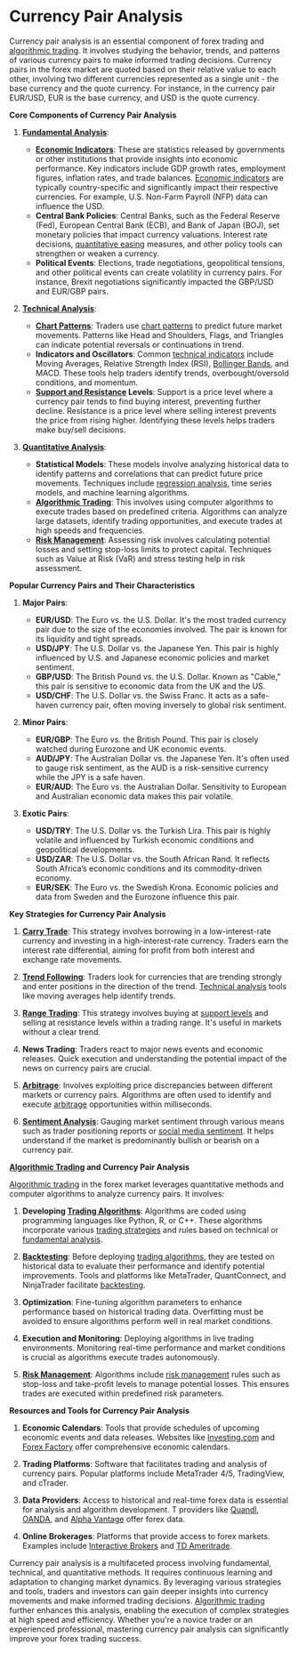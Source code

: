 # Currency Pair Analysis

Currency pair analysis is an essential component of forex trading and [algorithmic trading](../a/algorithmic_trading.md). It involves studying the behavior, trends, and patterns of various currency pairs to make informed trading decisions. Currency pairs in the forex market are quoted based on their relative value to each other, involving two different currencies represented as a single unit - the base currency and the quote currency. For instance, in the currency pair EUR/USD, EUR is the base currency, and USD is the quote currency.

**Core Components of Currency Pair Analysis**

1. **[Fundamental Analysis](../f/fundamental_analysis.md)**:
   - **[Economic Indicators](../e/economic_indicators.md)**: These are statistics released by governments or other institutions that provide insights into economic performance. Key indicators include GDP growth rates, employment figures, inflation rates, and trade balances. [Economic indicators](../e/economic_indicators.md) are typically country-specific and significantly impact their respective currencies. For example, U.S. Non-Farm Payroll (NFP) data can influence the USD.
   - **Central Bank Policies**: Central Banks, such as the Federal Reserve (Fed), European Central Bank (ECB), and Bank of Japan (BOJ), set monetary policies that impact currency valuations. Interest rate decisions, [quantitative easing](../q/quantitative_easing.md) measures, and other policy tools can strengthen or weaken a currency.
   - **Political Events**: Elections, trade negotiations, geopolitical tensions, and other political events can create volatility in currency pairs. For instance, Brexit negotiations significantly impacted the GBP/USD and EUR/GBP pairs.

2. **[Technical Analysis](../t/technical_analysis.md)**:
   - **[Chart Patterns](../c/chart_patterns.md)**: Traders use [chart patterns](../c/chart_patterns.md) to predict future market movements. Patterns like Head and Shoulders, Flags, and Triangles can indicate potential reversals or continuations in trend.
   - **Indicators and Oscillators**: Common [technical indicators](../t/technical_indicators.md) include Moving Averages, Relative Strength Index (RSI), [Bollinger Bands](../b/bollinger_bands.md), and MACD. These tools help traders identify trends, overbought/oversold conditions, and momentum.
   - **[Support and Resistance](../s/support_and_resistance.md) Levels**: Support is a price level where a currency pair tends to find buying interest, preventing further decline. Resistance is a price level where selling interest prevents the price from rising higher. Identifying these levels helps traders make buy/sell decisions.

3. **[Quantitative Analysis](../q/quantitative_analysis.md)**:
   - **Statistical Models**: These models involve analyzing historical data to identify patterns and correlations that can predict future price movements. Techniques include [regression analysis](../r/regression_analysis.md), time series models, and machine learning algorithms.
   - **[Algorithmic Trading](../a/algorithmic_trading.md)**: This involves using computer algorithms to execute trades based on predefined criteria. Algorithms can analyze large datasets, identify trading opportunities, and execute trades at high speeds and frequencies.
   - **[Risk Management](../r/risk_management.md)**: Assessing risk involves calculating potential losses and setting stop-loss limits to protect capital. Techniques such as Value at Risk (VaR) and stress testing help in risk assessment.

**Popular Currency Pairs and Their Characteristics**

1. **Major Pairs**:
   - **EUR/USD**: The Euro vs. the U.S. Dollar. It's the most traded currency pair due to the size of the economies involved. The pair is known for its liquidity and tight spreads.
   - **USD/JPY**: The U.S. Dollar vs. the Japanese Yen. This pair is highly influenced by U.S. and Japanese economic policies and market sentiment.
   - **GBP/USD**: The British Pound vs. the U.S. Dollar. Known as "Cable," this pair is sensitive to economic data from the UK and the US.
   - **USD/CHF**: The U.S. Dollar vs. the Swiss Franc. It acts as a safe-haven currency pair, often moving inversely to global risk sentiment.

2. **Minor Pairs**:
   - **EUR/GBP**: The Euro vs. the British Pound. This pair is closely watched during Eurozone and UK economic events.
   - **AUD/JPY**: The Australian Dollar vs. the Japanese Yen. It's often used to gauge risk sentiment, as the AUD is a risk-sensitive currency while the JPY is a safe haven.
   - **EUR/AUD**: The Euro vs. the Australian Dollar. Sensitivity to European and Australian economic data makes this pair volatile.

3. **Exotic Pairs**:
   - **USD/TRY**: The U.S. Dollar vs. the Turkish Lira. This pair is highly volatile and influenced by Turkish economic conditions and geopolitical developments.
   - **USD/ZAR**: The U.S. Dollar vs. the South African Rand. It reflects South Africa’s economic conditions and its commodity-driven economy.
   - **EUR/SEK**: The Euro vs. the Swedish Krona. Economic policies and data from Sweden and the Eurozone influence this pair.

**Key Strategies for Currency Pair Analysis**

1. **[Carry Trade](../c/carry_trade.md)**: This strategy involves borrowing in a low-interest-rate currency and investing in a high-interest-rate currency. Traders earn the interest rate differential, aiming for profit from both interest and exchange rate movements.

2. **[Trend Following](../t/trend_following.md)**: Traders look for currencies that are trending strongly and enter positions in the direction of the trend. [Technical analysis](../t/technical_analysis.md) tools like moving averages help identify trends.

3. **[Range Trading](../r/range_trading.md)**: This strategy involves buying at [support levels](../s/support_levels.md) and selling at resistance levels within a trading range. It's useful in markets without a clear trend.

4. **News Trading**: Traders react to major news events and economic releases. Quick execution and understanding the potential impact of the news on currency pairs are crucial.

5. **[Arbitrage](../a/arbitrage.md)**: Involves exploiting price discrepancies between different markets or currency pairs. Algorithms are often used to identify and execute [arbitrage](../a/arbitrage.md) opportunities within milliseconds.

6. **[Sentiment Analysis](../s/sentiment_analysis.md)**: Gauging market sentiment through various means such as trader positioning reports or [social media sentiment](../s/social_media_sentiment.md). It helps understand if the market is predominantly bullish or bearish on a currency pair.

**[Algorithmic Trading](../a/algorithmic_trading.md) and Currency Pair Analysis**

[Algorithmic trading](../a/algorithmic_trading.md) in the forex market leverages quantitative methods and computer algorithms to analyze currency pairs. It involves:

1. **Developing [Trading Algorithms](../t/trading_algorithms.md)**: Algorithms are coded using programming languages like Python, R, or C++. These algorithms incorporate various [trading strategies](../t/trading_strategies.md) and rules based on technical or [fundamental analysis](../f/fundamental_analysis.md).

2. **[Backtesting](../b/backtesting.md)**: Before deploying [trading algorithms](../t/trading_algorithms.md), they are tested on historical data to evaluate their performance and identify potential improvements. Tools and platforms like MetaTrader, QuantConnect, and NinjaTrader facilitate [backtesting](../b/backtesting.md).

3. **Optimization**: Fine-tuning algorithm parameters to enhance performance based on historical trading data. Overfitting must be avoided to ensure algorithms perform well in real market conditions.

4. **Execution and Monitoring**: Deploying algorithms in live trading environments. Monitoring real-time performance and market conditions is crucial as algorithms execute trades autonomously.

5. **[Risk Management](../r/risk_management.md)**: Algorithms include [risk management](../r/risk_management.md) rules such as stop-loss and take-profit levels to manage potential losses. This ensures trades are executed within predefined risk parameters.

**Resources and Tools for Currency Pair Analysis**

1. **Economic Calendars**: Tools that provide schedules of upcoming economic events and data releases. Websites like [Investing.com](https://www.investing.com) and [Forex Factory](https://www.forexfactory.com) offer comprehensive economic calendars.

2. **Trading Platforms**: Software that facilitates trading and analysis of currency pairs. Popular platforms include MetaTrader 4/5, TradingView, and cTrader.

3. **Data Providers**: Access to historical and real-time forex data is essential for analysis and algorithm development. T providers like [Quandl](https://www.quandl.com), [OANDA](https://www.oanda.com), and [Alpha Vantage](https://www.alphavantage.co) offer forex data.

4. **Online Brokerages**: Platforms that provide access to forex markets. Examples include [Interactive Brokers](https://www.interactivebrokers.com) and [TD Ameritrade](https://www.tdameritrade.com).

Currency pair analysis is a multifaceted process involving fundamental, technical, and quantitative methods. It requires continuous learning and adaptation to changing market dynamics. By leveraging various strategies and tools, traders and investors can gain deeper insights into currency movements and make informed trading decisions. [Algorithmic trading](../a/algorithmic_trading.md) further enhances this analysis, enabling the execution of complex strategies at high speed and efficiency. Whether you're a novice trader or an experienced professional, mastering currency pair analysis can significantly improve your forex trading success.